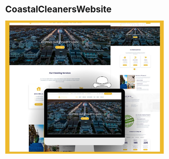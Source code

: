 # CoastalCleanersWebsite

![CoastalCleanersWebsite](https://raw.githubusercontent.com/whitehatws/CoastalCleanersWebsite/1df6458a98822301e4ec2beba6c0c7037917ba45/409135239_800211092159605_8908866638575221113_n.jpg)
